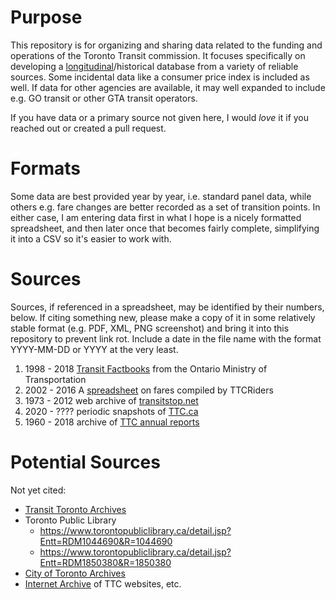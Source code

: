 # Purpose

This repository is for organizing and sharing data related to the funding and operations of the Toronto Transit commission. It focuses specifically on developing a [longitudinal](https://en.wikipedia.org/wiki/Panel_data)/historical database from a variety of reliable sources. Some incidental data like a consumer price index is included as well. If data for other agencies are available, it may well expanded to include e.g. GO transit or other GTA transit operators. 

If you have data or a primary source not given here, I would _love_ it if you reached out or created a pull request.

# Formats
Some data are best provided year by year, i.e. standard panel data, while others e.g. fare changes are better recorded as a set of transition points. 
In either case, I am entering data first in what I hope is a nicely formatted spreadsheet, and then later once that becomes fairly complete, simplifying it into a CSV so it's easier to work with.

# Sources
Sources, if referenced in a spreadsheet, may be identified by their numbers, below. 
If citing something new, please make a copy of it in some relatively stable format (e.g. PDF, XML, PNG screenshot) and bring it into this repository to prevent link rot. Include a date in the file name with the format YYYY-MM-DD or YYYY at the very least. 

1. 1998 - 2018 [Transit Factbooks](/sources/Ontario_Transit_Factbooks/) from the Ontario Ministry of Transportation
2. 2002 - 2016 A [spreadsheet](https://docs.google.com/spreadsheets/d/1svaHKJL3F5kDFl0zO4rnQesVh0Y8yr5i1yNSGUObe_w/edit?ts=5d8cc5cb#gid=1086639968) on fares compiled by TTCRiders
3. 1973 - 2012 web archive of [transitstop.net](/sources/transitstop.net/)
4. 2020 - ???? periodic snapshots of [TTC.ca](/sources/ttc.ca)
5. 1960 - 2018 archive of [TTC annual reports](/sources/TTC-annual-reports)

# Potential Sources

Not yet cited:

* [Transit Toronto Archives](https://transit.toronto.on.ca/spare/0200.shtml)
* Toronto Public Library
    * https://www.torontopubliclibrary.ca/detail.jsp?Entt=RDM1044690&R=1044690
    * https://www.torontopubliclibrary.ca/detail.jsp?Entt=RDM1850380&R=1850380
* [City of Toronto Archives](https://www.toronto.ca/city-government/accountability-operations-customer-service/access-city-information-or-records/city-of-toronto-archives/)
* [Internet Archive](https://web.archive.org/) of TTC websites, etc.
